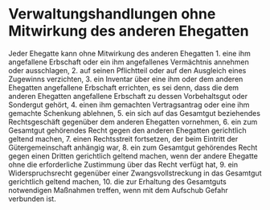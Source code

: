 # Verwaltungshandlungen ohne Mitwirkung des anderen Ehegatten

Jeder Ehegatte kann ohne Mitwirkung des anderen Ehegatten  1.
 eine ihm angefallene Erbschaft oder ein ihm angefallenes Vermächtnis annehmen oder ausschlagen,
 2.
 auf seinen Pflichtteil oder auf den Ausgleich eines Zugewinns verzichten,
 3.
 ein Inventar über eine ihm oder dem anderen Ehegatten angefallene Erbschaft errichten, es sei denn, dass die dem anderen Ehegatten angefallene Erbschaft zu dessen Vorbehaltsgut oder Sondergut gehört,
 4.
 einen ihm gemachten Vertragsantrag oder eine ihm gemachte Schenkung ablehnen,
 5.
 ein sich auf das Gesamtgut beziehendes Rechtsgeschäft gegenüber dem anderen Ehegatten vornehmen,
 6.
 ein zum Gesamtgut gehörendes Recht gegen den anderen Ehegatten gerichtlich geltend machen,
 7.
 einen Rechtsstreit fortsetzen, der beim Eintritt der Gütergemeinschaft anhängig war,
 8.
 ein zum Gesamtgut gehörendes Recht gegen einen Dritten gerichtlich geltend machen, wenn der andere Ehegatte ohne die erforderliche Zustimmung über das Recht verfügt hat,
 9.
 ein Widerspruchsrecht gegenüber einer Zwangsvollstreckung in das Gesamtgut gerichtlich geltend machen,
 10.
 die zur Erhaltung des Gesamtguts notwendigen Maßnahmen treffen, wenn mit dem Aufschub Gefahr verbunden ist.
 

